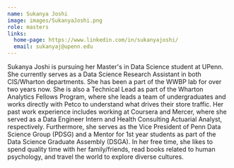 ```yaml
---
name: Sukanya Joshi
image: images/SukanyaJoshi.png
role: masters
links:
  home-page: https://www.linkedin.com/in/sukanyajoshi/
  email: sukanyaj@upenn.edu
---
```


Sukanya Joshi is pursuing her Master's in Data Science student at UPenn. She currently serves as a Data Science Research Assistant in both CIS/Wharton departments. She has been a part of the WWBP lab for over two years now. She is also a Technical Lead as part of the Wharton Analytics Fellows Program, where she leads a team of undergraduates and works directly with Petco to understand what drives their store traffic. Her past work experience includes working at Coursera and Mercer, where she served as a Data Engineer Intern and Health Consulting Actuarial Analyst, respectively. Furthermore, she serves as the Vice President of Penn Data Science Group (PDSG) and a Mentor for 1st year students as part of the Data Science Graduate Assembly (DSGA). In her free time, she likes to spend quality time with her family/friends, read books related to human psychology, and travel the world to explore diverse cultures.